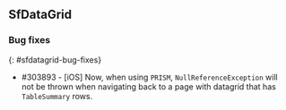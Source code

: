 ## SfDataGrid

### Bug fixes
{: #sfdatagrid-bug-fixes}

* \#303893 - [iOS] Now, when using `PRISM`, `NullReferenceException` will not be thrown when navigating back to a page with datagrid that has `TableSummary` rows.

